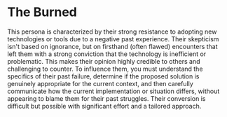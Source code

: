 # The Burned

This persona is characterized by their strong resistance to adopting new technologies or tools due to a negative past experience. Their skepticism isn't based on ignorance, but on firsthand (often flawed) encounters that left them with a strong conviction that the technology is inefficient or problematic. This makes their opinion highly credible to others and challenging to counter. To influence them, you must understand the specifics of their past failure, determine if the proposed solution is genuinely appropriate for the current context, and then carefully communicate how the current implementation or situation differs, without appearing to blame them for their past struggles. Their conversion is difficult but possible with significant effort and a tailored approach.
